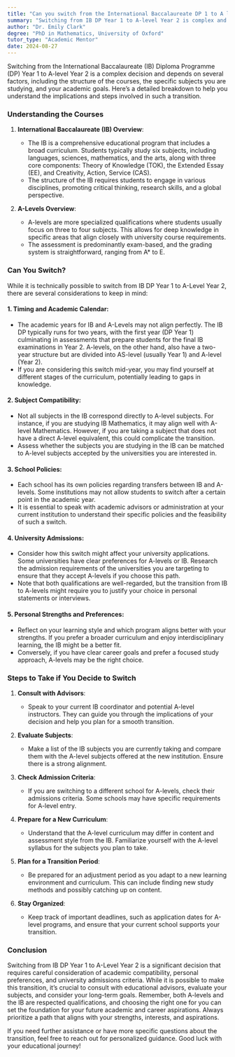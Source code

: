 ```yaml
---
title: "Can you switch from the International Baccalaureate DP 1 to A level year 2?"
summary: "Switching from IB DP Year 1 to A-level Year 2 is complex and depends on course structure, subjects, and academic goals. Understand the implications before deciding."
author: "Dr. Emily Clark"
degree: "PhD in Mathematics, University of Oxford"
tutor_type: "Academic Mentor"
date: 2024-08-27
---
```


Switching from the International Baccalaureate (IB) Diploma Programme (DP) Year 1 to A-level Year 2 is a complex decision and depends on several factors, including the structure of the courses, the specific subjects you are studying, and your academic goals. Here’s a detailed breakdown to help you understand the implications and steps involved in such a transition.

### Understanding the Courses

1. **International Baccalaureate (IB) Overview**:
   - The IB is a comprehensive educational program that includes a broad curriculum. Students typically study six subjects, including languages, sciences, mathematics, and the arts, along with three core components: Theory of Knowledge (TOK), the Extended Essay (EE), and Creativity, Action, Service (CAS).
   - The structure of the IB requires students to engage in various disciplines, promoting critical thinking, research skills, and a global perspective.

2. **A-Levels Overview**:
   - A-levels are more specialized qualifications where students usually focus on three to four subjects. This allows for deep knowledge in specific areas that align closely with university course requirements.
   - The assessment is predominantly exam-based, and the grading system is straightforward, ranging from A* to E.

### Can You Switch?

While it is technically possible to switch from IB DP Year 1 to A-Level Year 2, there are several considerations to keep in mind:

#### 1. **Timing and Academic Calendar**:
   - The academic years for IB and A-Levels may not align perfectly. The IB DP typically runs for two years, with the first year (DP Year 1) culminating in assessments that prepare students for the final IB examinations in Year 2. A-levels, on the other hand, also have a two-year structure but are divided into AS-level (usually Year 1) and A-level (Year 2).
   - If you are considering this switch mid-year, you may find yourself at different stages of the curriculum, potentially leading to gaps in knowledge.

#### 2. **Subject Compatibility**:
   - Not all subjects in the IB correspond directly to A-level subjects. For instance, if you are studying IB Mathematics, it may align well with A-level Mathematics. However, if you are taking a subject that does not have a direct A-level equivalent, this could complicate the transition.
   - Assess whether the subjects you are studying in the IB can be matched to A-level subjects accepted by the universities you are interested in.

#### 3. **School Policies**:
   - Each school has its own policies regarding transfers between IB and A-levels. Some institutions may not allow students to switch after a certain point in the academic year.
   - It is essential to speak with academic advisors or administration at your current institution to understand their specific policies and the feasibility of such a switch.

#### 4. **University Admissions**:
   - Consider how this switch might affect your university applications. Some universities have clear preferences for A-levels or IB. Research the admission requirements of the universities you are targeting to ensure that they accept A-levels if you choose this path.
   - Note that both qualifications are well-regarded, but the transition from IB to A-levels might require you to justify your choice in personal statements or interviews.

#### 5. **Personal Strengths and Preferences**:
   - Reflect on your learning style and which program aligns better with your strengths. If you prefer a broader curriculum and enjoy interdisciplinary learning, the IB might be a better fit.
   - Conversely, if you have clear career goals and prefer a focused study approach, A-levels may be the right choice.

### Steps to Take if You Decide to Switch

1. **Consult with Advisors**:
   - Speak to your current IB coordinator and potential A-level instructors. They can guide you through the implications of your decision and help you plan for a smooth transition.

2. **Evaluate Subjects**:
   - Make a list of the IB subjects you are currently taking and compare them with the A-level subjects offered at the new institution. Ensure there is a strong alignment.

3. **Check Admission Criteria**:
   - If you are switching to a different school for A-levels, check their admissions criteria. Some schools may have specific requirements for A-level entry.

4. **Prepare for a New Curriculum**:
   - Understand that the A-level curriculum may differ in content and assessment style from the IB. Familiarize yourself with the A-level syllabus for the subjects you plan to take.

5. **Plan for a Transition Period**:
   - Be prepared for an adjustment period as you adapt to a new learning environment and curriculum. This can include finding new study methods and possibly catching up on content.

6. **Stay Organized**:
   - Keep track of important deadlines, such as application dates for A-level programs, and ensure that your current school supports your transition.

### Conclusion

Switching from IB DP Year 1 to A-Level Year 2 is a significant decision that requires careful consideration of academic compatibility, personal preferences, and university admissions criteria. While it is possible to make this transition, it’s crucial to consult with educational advisors, evaluate your subjects, and consider your long-term goals. Remember, both A-levels and the IB are respected qualifications, and choosing the right one for you can set the foundation for your future academic and career aspirations. Always prioritize a path that aligns with your strengths, interests, and aspirations.

If you need further assistance or have more specific questions about the transition, feel free to reach out for personalized guidance. Good luck with your educational journey!
    
